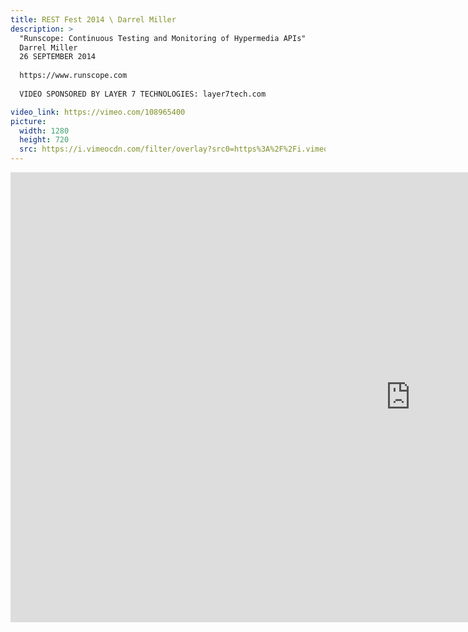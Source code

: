 ```yaml
---
title: REST Fest 2014 \ Darrel Miller
description: >
  "Runscope: Continuous Testing and Monitoring of Hypermedia APIs"
  Darrel Miller
  26 SEPTEMBER 2014
  
  https://www.runscope.com
  
  VIDEO SPONSORED BY LAYER 7 TECHNOLOGIES: layer7tech.com

video_link: https://vimeo.com/108965400
picture:
  width: 1280
  height: 720
  src: https://i.vimeocdn.com/filter/overlay?src0=https%3A%2F%2Fi.vimeocdn.com%2Fvideo%2F492814735_1280x720.jpg&src1=http%3A%2F%2Ff.vimeocdn.com%2Fp%2Fimages%2Fcrawler_play.png
---
```

<iframe src="https://player.vimeo.com/video/108965400?title=0&byline=0&portrait=0&badge=0&autopause=0&player_id=0" width="1280" height="720" frameborder="0" title="REST Fest 2014 \ Darrel Miller" webkitallowfullscreen mozallowfullscreen allowfullscreen></iframe>